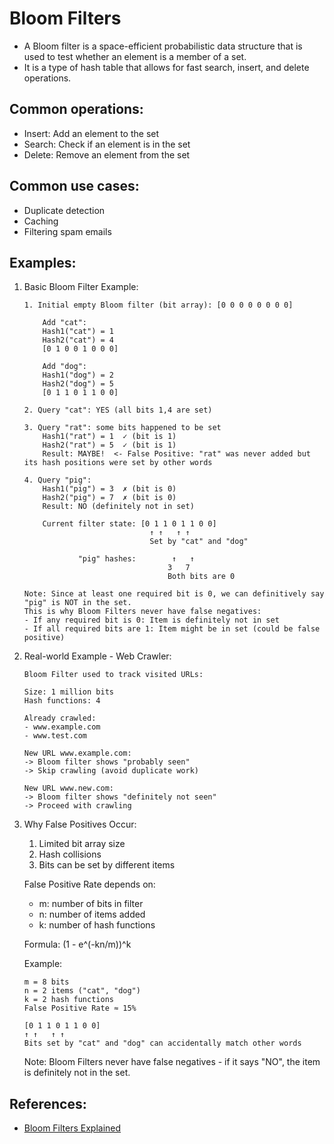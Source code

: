 # Bloom Filters
- A Bloom filter is a space-efficient probabilistic data structure that is used to test whether an element is a member of a set.
- It is a type of hash table that allows for fast search, insert, and delete operations.

## Common operations:
  - Insert: Add an element to the set
  - Search: Check if an element is in the set
  - Delete: Remove an element from the set

## Common use cases:
  - Duplicate detection
  - Caching
  - Filtering spam emails

## Examples:

1. Basic Bloom Filter Example:
    ```
    1. Initial empty Bloom filter (bit array): [0 0 0 0 0 0 0 0]

        Add "cat":
        Hash1("cat") = 1
        Hash2("cat") = 4
        [0 1 0 0 1 0 0 0]

        Add "dog":
        Hash1("dog") = 2
        Hash2("dog") = 5
        [0 1 1 0 1 1 0 0]

    2. Query "cat": YES (all bits 1,4 are set)

    3. Query "rat": some bits happened to be set
        Hash1("rat") = 1  ✓ (bit is 1)
        Hash2("rat") = 5  ✓ (bit is 1)
        Result: MAYBE!  <- False Positive: "rat" was never added but its hash positions were set by other words

    4. Query "pig":
        Hash1("pig") = 3  ✗ (bit is 0)
        Hash2("pig") = 7  ✗ (bit is 0)
        Result: NO (definitely not in set)

        Current filter state: [0 1 1 0 1 1 0 0]
                                ↑ ↑   ↑ ↑
                                Set by "cat" and "dog"

                "pig" hashes:        ↑   ↑
                                    3   7
                                    Both bits are 0

    Note: Since at least one required bit is 0, we can definitively say "pig" is NOT in the set.
    This is why Bloom Filters never have false negatives:
    - If any required bit is 0: Item is definitely not in set
    - If all required bits are 1: Item might be in set (could be false positive)
   ```

2. Real-world Example - Web Crawler:
   ```
   Bloom Filter used to track visited URLs:

   Size: 1 million bits
   Hash functions: 4

   Already crawled:
   - www.example.com
   - www.test.com

   New URL www.example.com:
   -> Bloom filter shows "probably seen"
   -> Skip crawling (avoid duplicate work)

   New URL www.new.com:
   -> Bloom filter shows "definitely not seen"
   -> Proceed with crawling
   ```

3. Why False Positives Occur:
    1. Limited bit array size
    2. Hash collisions
    3. Bits can be set by different items

    False Positive Rate depends on:
    - m: number of bits in filter
    - n: number of items added
    - k: number of hash functions

    Formula: (1 - e^(-kn/m))^k

    Example:
    ```
    m = 8 bits
    n = 2 items ("cat", "dog")
    k = 2 hash functions
    False Positive Rate ≈ 15%

    [0 1 1 0 1 1 0 0]
    ↑ ↑   ↑ ↑
    Bits set by "cat" and "dog" can accidentally match other words
    ```

    Note: Bloom Filters never have false negatives - if it says "NO", the item is definitely not in the set.

## References:
  - [Bloom Filters Explained](https://systemdesign.one/bloom-filters-explained)
